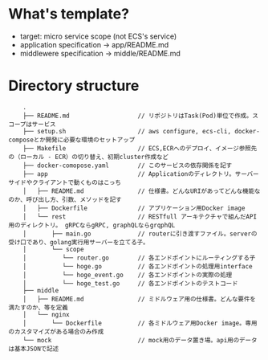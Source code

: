 # What's template?
- target: micro service scope (not ECS's service)
- application specification  -> app/README.md
- middlewere specification  -> middle/README.md

# Directory structure

```
	.
	├── README.md 					// リポジトリはTask(Pod)単位で作成。スコープはサービス 
	├── setup.sh					// aws configure, ecs-cli, docker-composeとか開発に必要な環境のセットアップ
	├── Makefile					// ECS,ECRへのデプロイ、イメージ参照先の（ローカル - ECR）の切り替え、初期cluster作成など
	├── docker-comopose.yaml		// このサービスの依存関係を記す
	├── app							// Applicationのディレクトリ。サーバーサイドやクライアントで動くものはこっち
	│   ├── README.md 				// 仕様書。どんなURIがあってどんな機能なのか、呼び出し方、引数、メソッドを記す
	│   ├── Dockerfile				// アプリケーション用Docker image
	│   └── rest 					// RESTfull アーキテクチャで組んだAPI用のディレクトリ。 gRPCならgRPC, graphQLならgrqphQL
	│       ├── main.go 			// routerに引き渡すファイル。serverの受け口であり、golang実行用サーバーを立てる子。
	│       └── scope			
	│          └── router.go 		// 各エンドポイントにルーティングする子
	│          └── hoge.go 			// 各エンドポイントの処理用interface
	│          └── hoge_event.go	// 各エンドポイントの実際の処理
	│          └── hoge_test.go		// 各エンドポイントのテストコード
	├── middle
	│   ├── README.md 				// ミドルウェア用の仕様書。どんな要件を満たすのか、等を定義
	│   └── nginx
	│       └── Dockerfile			// 各ミドルウェア用Docker image。専用のカスタマイズがある場合のみ作成
	└── mock						// mock用のデータ置き場。api用のデータは基本JSONで記述
```